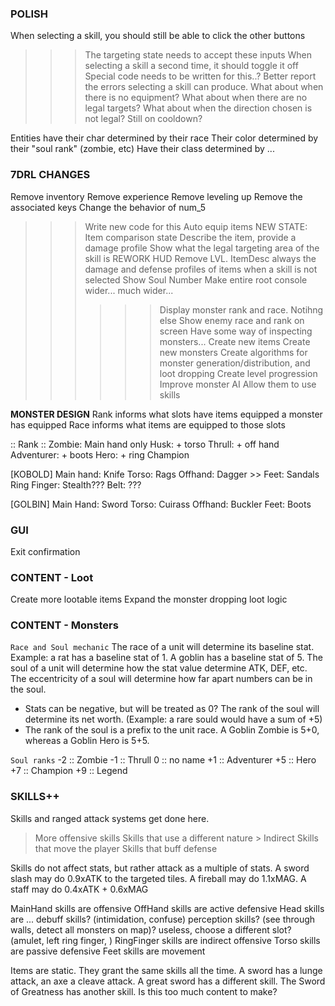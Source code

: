 ### POLISH
When selecting a skill, you should still be able to click the other buttons
>>> The targeting state needs to accept these inputs
When selecting a skill a second time, it should toggle it off
>>> Special code needs to be written for this..?
Better report the errors selecting a skill can produce.
>>> What about when there is no equipment?
>>> What about when there are no legal targets?
>>> What about when the direction chosen is not legal?
>>> Still on cooldown?

Entities have their char determined by their race
Their color determined by their "soul rank" (zombie, etc)
Have their class determined by ...

### 7DRL CHANGES

Remove inventory
Remove experience
Remove leveling up
Remove the associated keys
Change the behavior of num_5
>>> Write new code for this
Auto equip items
NEW STATE: Item comparison state
>>> Describe the item, provide a damage profile
>>> Show what the legal targeting area of the skill is
REWORK HUD 
>>> Remove LVL. 
>>> ItemDesc always the damage and defense profiles of items when a skill is not selected
>>> Show Soul Number
>>> Make entire root console wider... much wider...
>>>>>> Display monster rank and race. Notihng else
>>> Show enemy race and rank on screen
>>> Have some way of inspecting monsters...
Create new items
Create new monsters
Create algorithms for monster generation/distribution, and loot dropping
Create level progression
Improve monster AI
>>> Allow them to use skills

__MONSTER DESIGN__
Rank informs what slots have items equipped a monster has equipped
Race informs what items are equipped to those slots

:: Rank ::
Zombie: Main hand only
Husk: + torso
Thrull: + off hand
Adventurer: + boots
Hero: + ring
Champion 

[KOBOLD]
Main hand: Knife
Torso: Rags
Offhand: Dagger >> 
Feet: Sandals
Ring Finger: Stealth???
Belt: ???

[GOLBIN]
Main Hand: Sword
Torso: Cuirass
Offhand: Buckler
Feet: Boots


### GUI
Exit confirmation

### CONTENT - Loot

Create more lootable items
Expand the monster dropping loot logic

### CONTENT - Monsters
` Race and Soul mechanic `
The race of a unit will determine its baseline stat. Example: a rat has a baseline stat of 1. A goblin has a baseline stat of 5.
The soul of a unit will determine how the stat value determine ATK, DEF, etc.
The eccentricity of a soul will determine how far apart numbers can be in the soul.
* Stats can be negative, but will be treated as 0?
The rank of the soul will determine its net worth. (Example: a rare sould would have a sum of +5) 
* The rank of the soul is a prefix to the unit race. A Goblin Zombie is 5+0, whereas a Goblin Hero is 5+5. 

` Soul ranks `
-2 :: Zombie
-1 :: Thrull
 0 :: no name
+1 :: Adventurer
+5 :: Hero
+7 :: Champion
+9 :: Legend

### SKILLS++
Skills and ranged attack systems get done here.

> More offensive skills
> Skills that use a different nature
    > Indirect
> Skills that move the player
> Skills that buff defense

Skills do not affect stats, but rather attack as a multiple of stats.
A sword slash may do 0.9xATK to the targeted tiles.
A fireball may do 1.1xMAG.
A staff may do 0.4xATK + 0.6xMAG

MainHand skills are offensive
OffHand skills are active defensive
Head skills are ... 
    debuff skills? (intimidation, confuse) 
    perception skills? (see through walls, detect all monsters on map)? 
    useless, choose a different slot? (amulet, left ring finger, )
RingFinger skills are indirect offensive
Torso skills are passive defensive
Feet skills are movement

Items are static. They grant the same skills all the time. A sword has a lunge attack, an axe a cleave attack. A great sword has a different skill. The Sword of Greatness has another skill.
Is this too much content to make?